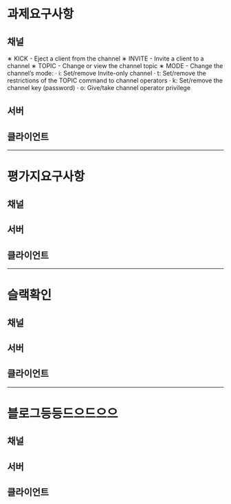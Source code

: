 # 과제요구사항
## 채널
∗ KICK - Eject a client from the channel
∗ INVITE - Invite a client to a channel
∗ TOPIC - Change or view the channel topic
∗ MODE - Change the channel’s mode:
· i: Set/remove Invite-only channel
· t: Set/remove the restrictions of the TOPIC command to channel
operators
· k: Set/remove the channel key (password)
· o: Give/take channel operator privilege
## 서버
## 클라이언트
----
# 평가지요구사항
## 채널
## 서버
## 클라이언트
----
# 슬랙확인
## 채널
## 서버
## 클라이언트
----
# 블로그등등드으드으으
## 채널
## 서버
## 클라이언트
